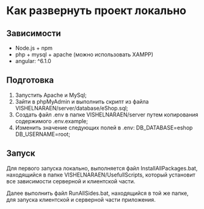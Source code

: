 # Как развернуть проект локально
## Зависимости
- Node.js + npm
- php + mysql + apache (можно использовать XAMPP)
- angular: ^6.1.0
## Подготовка
1. Запустить Apache и MySql;
2. Зайти в phpMyAdmin и выполнить скрипт из файла VISHELNARAEN/server/database/eShop.sql;
3. Создать файл .env в папке VISHELNARAEN/server путем копирования содержимого .env.example;
4. Изменить значение следующих полей в .env: DB_DATABASE=eshop DB_USERNAME=root;
## Запуск
Для первого запуска локально, выполняется файл InstallAllPackages.bat,
находящийся в папке VISHELNARAEN/UsefullScripts, который установит все 
зависимости серверной и клиентской части.

Далее выполнить файл RunAllSides.bat, находящийся в той же папке, для запуска клиентской и
серверной части приложения.

